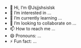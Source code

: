 - 👋 Hi, I’m @Jsjjshsislsk
- 👀 I’m interested in ...
- 🌱 I’m currently learning ...
- 💞️ I’m looking to collaborate on ...
- 📫 How to reach me ...
- 😄 Pronouns: ...
- ⚡ Fun fact: ...

<!---
Jsjjshsislsk/Jsjjshsislsk is a ✨ special ✨ repository because its `README.md` (this file) appears on your GitHub profile.
You can click the Preview link to take a look at your changes.
--->
